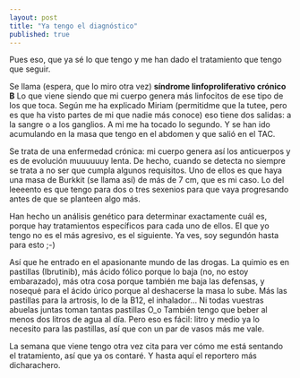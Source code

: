 ```yaml
---
layout: post
title: "Ya tengo el diagnóstico"
published: true
---
```


Pues eso, que ya sé lo que tengo y me han dado el tratamiento que tengo que seguir.

Se llama (espera, que lo miro otra vez) **síndrome linfoproliferativo crónico B** Lo que viene siendo que mi cuerpo genera más linfocitos de ese tipo de los que toca. Según me ha explicado Miriam (permitidme que la tutee, pero es que ha visto partes de mi que nadie más conoce) eso tiene dos salidas: a la sangre o a los ganglios. A mi me ha tocado lo segundo. Y se han ido acumulando en la masa que tengo en el abdomen y que salió en el TAC.

Se trata de una enfermedad crónica: mi cuerpo genera así los anticuerpos y es de evolución muuuuuuy lenta. De hecho, cuando se detecta no siempre se trata a no ser que cumpla algunos requisitos. Uno de ellos es que haya una masa de Burkkit (se llama así) de más de 7 cm, que es mi caso. Lo del leeeento es que tengo para dos o tres sexenios para que vaya progresando antes de que se planteen algo más.

Han hecho un análisis genético para determinar exactamente cuál es, porque hay tratamientos específicos para cada uno de ellos. El que yo tengo no es el más agresivo, es el siguiente. Ya ves, soy segundón hasta para esto ;-)

Así que he entrado en el apasionante mundo de las drogas. La quimio es en pastillas (Ibrutinib), más ácido fólico porque lo baja (no, no estoy embarazado), más otra cosa porque también me baja las defensas, y nosequé para el ácido úrico porque al deshacerse la masa lo sube. Más las pastillas para la artrosis, lo de la B12, el inhalador...  Ni todas vuestras abuelas juntas toman tantas pastillas O_o También tengo que beber al menos dos litros de agua al día. Pero eso es fácil: litro y medio ya lo necesito para las pastillas, así que con un par de vasos más me vale.

La semana que viene tengo otra vez cita para ver cómo me está sentando el tratamiento, así que ya os contaré. Y hasta aquí el reportero más dicharachero.
